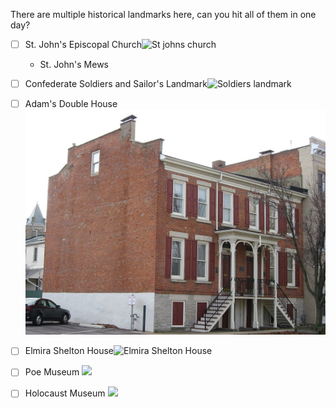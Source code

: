 

There are multiple historical landmarks here, can you hit all of them in one day?

- [ ] St. John's Episcopal Church![St johns church](https://upload.wikimedia.org/wikipedia/commons/thumb/e/e3/StJohnsRichmond.JPG/250px-StJohnsRichmond.JPG)
  * St. John's Mews
- [ ] Confederate Soldiers and Sailor's Landmark![Soldiers landmark](https://rotj.files.wordpress.com/2010/01/css1.jpg)
- [ ] Adam's Double House![Adams double](adams_double.jpg)
- [ ] Elmira Shelton House![Elmira Shelton House](https://chpn.net/wp-content/uploads/2008/09/elmira-shelton-420x315.jpg)
- [ ] Poe Museum ![](https://assets.atlasobscura.com/media/W1siZiIsInVwbG9hZHMvcGxhY2VfaW1hZ2VzLzVhZGM2MjU2MDZmNGYyNzYzZV84ODM1NjUwNjE1X2VmZWM4NGQ5ZWZfay5qcGciXSxbInAiLCJ0aHVtYiIsIngzOTA-Il0sWyJwIiwiY29udmVydCIsIi1xdWFsaXR5IDgxIC1hdXRvLW9yaWVudCJdXQ)

- [ ] Holocaust Museum ![](https://media-cdn.sygictraveldata.com/media/380x254/612664395a40232133447d33247d38313731393531)
